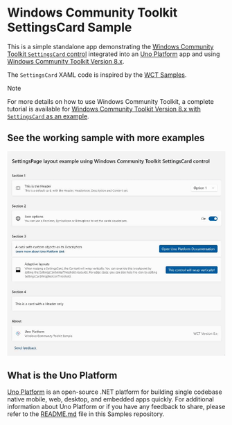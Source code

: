 # Windows Community Toolkit SettingsCard Sample

This is a simple standalone app demonstrating the [Windows Community Toolkit `SettingsCard` control](https://learn.microsoft.com/en-us/dotnet/communitytoolkit/windows/settingscontrols/settingscard) integrated into an [Uno Platform](https://platform.uno/) app and using [Windows Community Toolkit Version 8.x](../../README.md).

The `SettingsCard` XAML code is inspired by the [WCT Samples](https://github.com/CommunityToolkit/Windows/tree/main/components/SettingsControls).

> [!NOTE]
> For more details on how to use Windows Community Toolkit, a complete tutorial is available for [Windows Community Toolkit Version 8.x with `SettingsCard` as an example](https://aka.platform.uno/install-uno-community-toolkit).

## See the working sample with more examples

![settingscard-full-sample](doc/assets/settingscard-full-sample.gif)

## What is the Uno Platform

[Uno Platform](https://platform.uno) is an open-source .NET platform for building single codebase native mobile, web, desktop, and embedded apps quickly.
For additional information about Uno Platform or if you have any feedback to share, please refer to the [README.md](../../../../README.md) file in this Samples repository.
